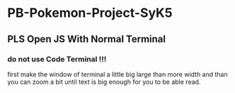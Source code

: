 # PB-Pokemon-Project-SyK5

## PLS Open JS With Normal Terminal

### do not use Code Terminal !!!

first make the window of terminal a little big large than more width and than you can zoom a bit until text is big enough for you to be able read.
